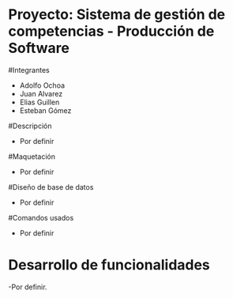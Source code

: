 # Proyecto: Sistema de gestión de competencias - Producción de Software
  


#Integrantes
   - Adolfo Ochoa
   - Juan Alvarez
   - Elias Guillen
   - Esteban Gómez

  
#Descripción
  - Por definir

#Maquetación
  - Por definir
  
#Diseño de base de datos
  - Por definir
  
#Comandos usados
  - Por definir

# Desarrollo de funcionalidades
  -Por definir.

